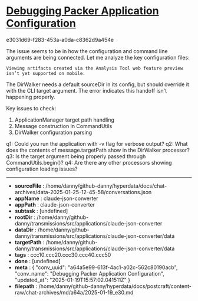 # [Debugging Packer Application Configuration](https://claude.ai/chat/a64a5e99-613f-4ac1-a02c-562c80190acb)

e3031d69-f283-453a-a0da-c8362d9a454e

 The issue seems to be in how the configuration and command line arguments are being connected. Let me analyze the key configuration files:
```
Viewing artifacts created via the Analysis Tool web feature preview isn’t yet supported on mobile.
```



The DirWalker needs a default sourceDir in its config, but should override it with the CLI target argument. The error indicates this handoff isn't happening properly.

Key issues to check:
1. ApplicationManager target path handling
2. Message construction in CommandUtils
3. DirWalker configuration parsing

q1: Could you run the application with -v flag for verbose output?
q2: What does the contents of message.targetPath show in the DirWalker processor?
q3: Is the target argument being properly passed through CommandUtils.begin()?
q4: Are there any other processors showing configuration loading issues?

---

* **sourceFile** : /home/danny/github-danny/hyperdata/docs/chat-archives/data-2025-01-25-12-45-58/conversations.json
* **appName** : claude-json-converter
* **appPath** : claude-json-converter
* **subtask** : [undefined]
* **rootDir** : /home/danny/github-danny/transmissions/src/applications/claude-json-converter
* **dataDir** : /home/danny/github-danny/transmissions/src/applications/claude-json-converter/data
* **targetPath** : /home/danny/github-danny/transmissions/src/applications/claude-json-converter/data
* **tags** : ccc10.ccc20.ccc30.ccc40.ccc50
* **done** : [undefined]
* **meta** : {
  "conv_uuid": "a64a5e99-613f-4ac1-a02c-562c80190acb",
  "conv_name": "Debugging Packer Application Configuration",
  "updated_at": "2025-01-19T15:57:02.041511Z"
}
* **filepath** : /home/danny/github-danny/hyperdata/docs/postcraft/content-raw/chat-archives/md/a64a/2025-01-19_e30.md